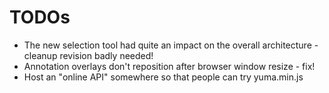 # TODOs

* The new selection tool had quite an impact on the overall architecture -
  cleanup revision badly needed!
* Annotation overlays don't reposition after browser window resize - fix! 
* Host an "online API" somewhere so that people can try yuma.min.js
